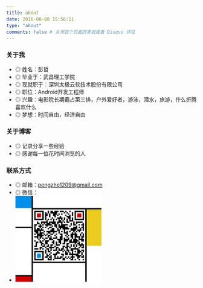 ```yaml
---
title: about
date: 2016-08-08 15:56:11
type: "about"
comments: false # 关闭这个页面的多说或者 Disqus 评论
---
```


### 关于我
* ◎ 姓名：彭哲
* ◎ 毕业于：武昌理工学院
* ◎ 现就职于：深圳太极云软技术股份有限公司
* ◎ 职位：Android开发工程师
* ◎ 兴趣：电影院长期霸占第三排，户外爱好者，游泳，潜水，旅游，什么折腾喜欢什么
* ◎ 梦想：时间自由，经济自由

### 关于博客
* ◎ 记录分享一些经验
* ◎ 感谢每一位花时间浏览的人

### 联系方式
* ◎ 邮箱：pengzhe1209@gmail.com
* ◎ 微信：
* ![weichat](about/index/weichat.jpg)

